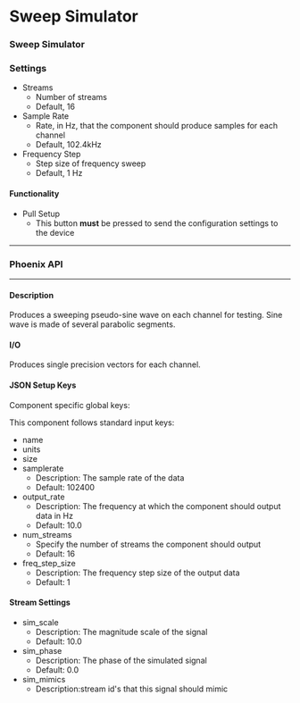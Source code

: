 # Sweep Simulator

### Sweep Simulator

### Settings

* Streams
  * Number of streams
  * Default, 16
* Sample Rate
  * Rate, in Hz, that the component should produce samples for each channel
  * Default, 102.4kHz
* Frequency Step
  * Step size of frequency sweep
  * Default, 1 Hz

#### Functionality

* Pull Setup
  * This button **must** be pressed to send the configuration settings to the device

***

### Phoenix API

***

#### Description

Produces a sweeping pseudo-sine wave on each channel for testing. Sine wave is made of several parabolic segments.

#### I/O

Produces single precision vectors for each channel.

#### JSON Setup Keys

Component specific global keys:

This component follows standard input keys:

* name
* units
* size
* samplerate
  * Description: The sample rate of the data
  * Default: 102400
* output\_rate
  * Description: The frequency at which the component should output data in Hz
  * Default: 10.0
* num\_streams
  * Specify the number of streams the component should output
  * Default: 16
* freq\_step\_size
  * Description: The frequency step size of the output data
  * Default: 1

#### Stream Settings

* sim\_scale
  * Description: The magnitude scale of the signal
  * Default: 10.0
* sim\_phase
  * Description: The phase of the simulated signal
  * Default: 0.0
* sim\_mimics
  * Description:stream id's that this signal should mimic
